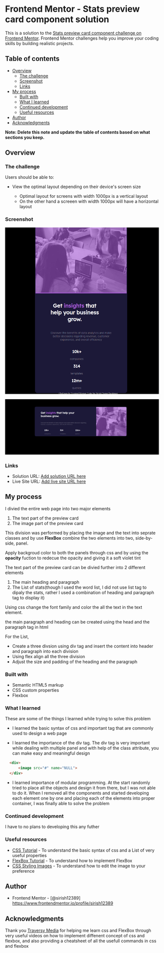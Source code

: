 # Frontend Mentor - Stats preview card component solution

This is a solution to the [Stats preview card component challenge on Frontend Mentor](https://www.frontendmentor.io/challenges/stats-preview-card-component-8JqbgoU62). Frontend Mentor challenges help you improve your coding skills by building realistic projects. 

## Table of contents

- [Overview](#overview)
  - [The challenge](#the-challenge)
  - [Screenshot](#screenshot)
  - [Links](#links)
- [My process](#my-process)
  - [Built with](#built-with)
  - [What I learned](#what-i-learned)
  - [Continued development](#continued-development)
  - [Useful resources](#useful-resources)
- [Author](#author)
- [Acknowledgments](#acknowledgments)

**Note: Delete this note and update the table of contents based on what sections you keep.**

## Overview

### The challenge

Users should be able to:

- View the optimal layout depending on their device's screen size

  - Optimal layout for screens with width 1000px is a vertical layout
  - On the other hand a screeen with width 1000px will have a horizontal layout

### Screenshot
![](design/My-design-moblie.png)


![](design/My-Design-desktop.png)

### Links

- Solution URL: [Add solution URL here](https://your-solution-url.com)
- Live Site URL: [Add live site URL here](https://your-live-site-url.com)

## My process

I divied the entire web page into two major elements
  
  1) The text part of the preview card
  2) The image part of the preview card

This division was performed by placing the image and the text into seprate classes and by use **FlexBox** combine the two elements into two, side-by-side, panel.

Apply backgroud color to both the panels through css and by using the **opacity** fuction to redecue the opacity and giving it a soft violet tint

The text part of the preview card can be divied further into 2 different elements

  1) The main heading and paragraph
  2) The List of stats(though I used the word list, I did not use list tag to dipaly the stats, rather I used a combination of heading and paragraph tag to display it)

Using css change the font family and color the all the text in the text element.

the main paragraph and heading can be created using the head and the paragraph tag in html

For the List, 
  - Create a three divsion using div tag and insert the content into header and paragraph into each division
  - Using flex align all the three division
  - Adjust the size and padding of the heading and the paragraph



### Built with

- Semantic HTML5 markup
- CSS custom properties
- Flexbox

### What I learned
These are some of the things I learned while trying to solve this problem

- I learned the basic syntax of css and important tag that are commonly used to design a web page

- I learned the importance of the div tag. The div tag is very important while dealing with multiple panel and with help of the class attribute, you can make easy and meaningful design  

```html
  <div>
      <image src="#" name="NULL">
  </div>
```
 - I learned importance of modular programming. At the start randomly tried to place all the objects and design it from there, but I was not able to do it. When I removed all the components and started developing each element one by one and placing each of the elements into proper container, I was finally able to solve the problem

### Continued development
I have to no plans to developing this any futher

### Useful resources

- [CSS Tutorial](https://www.youtube.com/watch?v=yfoY53QXEnI&t=243s) - To understand the basic syntax of css and a List of very useful properties
- [FlexBox Tutorial](https://www.youtube.com/watch?v=JJSoEo8JSnc) - To understand how to implement FlexBox
- [CSS Styling Images](https://www.w3schools.com/css/css3_images.asp) - To understand how to edit the image to your preference


## Author

- Frontend Mentor - [@sirish12389] https://www.frontendmentor.io/profile/sirish12389


## Acknowledgments
Thank you [Traversy Media](https://www.youtube.com/user/TechGuyWeb) for helping me learn css and FlexBox through very useful videos on how to implement diffenent concept of css and flexbox, and also providing a cheatsheet of all the usefull commands in css and flexbox
